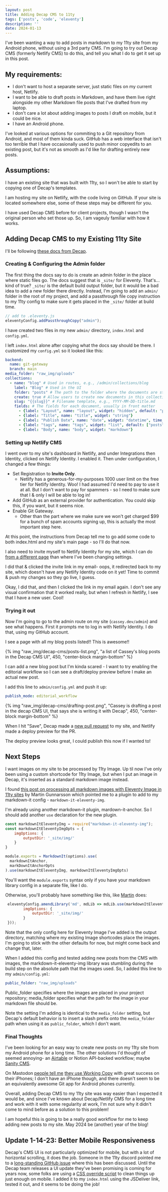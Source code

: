 ```yaml
---
layout: post
title: Adding Decap CMS to 11ty
tags: ['posts', 'code', 'eleventy']
description: ''
date: 2024-01-13
---
```


I've been wanting a way to add posts in markdown to my 11ty site from my Android phone, without using a 3rd party CMS. I'm going to try out Decap CMS (formerly Netlify CMS) to do this, and tell you what I do to get it set up in this post.

## My requirements:
 - I don't want to host a separate server, just static files on my current host, Netlify.
 - I want to be able to draft posts in Markdown, and have them live right alongside my other Markdown file posts that I've drafted from my laptop.
 - I don't care a lot about adding images to posts I draft on mobile, but it could be nice.
 - I have an Android phone.

I've looked at various options for commiting to a Git repository from Android, and most of them kinda suck. GitHub has a web interface that isn't too terrible that I have occasionally used to push minor copyedits to an existing post, but it's not as smooth as I'd like for drafting entirely new posts.

## Assumptions:
I have an existing site that was built with 11ty, so I won't be able to start by copying one of Decap's templates. 

I am hosting my site on Netlify, with the code living on GitHub. If your site is located somewhere else, some of these steps may be different for you.

I have used Decap CMS before for client projects, though I wasn't the original person who set those up. So, I am vageuly familiar with how it works.

## Adding Decap CMS to my Existing 11ty Site

I'll be following [these docs from Decap](https://decapcms.org/docs/add-to-your-site/). 

### Creating & Configuring the Admin folder
The first thing the docs say to do is create an admin folder in the place where static files go. The docs suggest that is `_site/` for Eleventy. That's... kind of true? `_site/` is the default build output folder, but it would be a bad idea to add a new folder there directly. Instead, I'm going to add an `admin/` folder in the root of my project, and add a passthrough file copy instruction to my 11ty config to make sure it gets placed in the `_site/` folder at build time.

```javascript
// add to .eleventy.js
eleventyConfig.addPassthroughCopy("admin");
```

I have created two files in my new  `admin/` directory, `index.html` and `config.yml`. 

I left `index.html` alone after copying what the docs say should be there. I customized my `config.yml` so it looked like this: 


```yml
backend:
  name: git-gateway
  branch: main
media_folder: "raw_img/uploads"
collections:
  - name: "blog" # Used in routes, e.g., /admin/collections/blog
    label: "Blog" # Used in the UI
    folder: "posts" # The path to the folder where the documents are stored
    create: true # Allow users to create new documents in this collection
    slug: "{{slug}}" # Filename template, e.g., YYYY-MM-DD-title.md
    fields: # The fields for each document, usually in front matter
      - {label: "Layout", name: "layout", widget: "hidden", default: "post"}
      - {label: "Title", name: "title", widget: "string"}
      - {label: "Publish Date", name: "date", widget: "datetime", time_format: false, date_format: "YYYY-MM-DD", format: "YYYY-MM-DD"}
      - {label: "tags", name: "tags", widget: "list", default: ["posts"]}
      - {label: "Body", name: "body", widget: "markdown"}
```

### Setting up Netlify CMS

I went over to my site's dashboard in Netlify, and under Integrations then Identity, clicked on Netlify Identity. I enabled it. Then under configuration, I changed a few things:
 - Set Registration to **Invite Only**. 
    - Netlify has a generous-for-my-purposes 1000 user limit on the free tier for Netlify Identity. Woo! I had assumed I'd need to pay to use it at all. But I don't want to pay for spammers - so I need to make sure that I & only I will be able to log in!
 - Add GitHub as an external provider for authentication. You could skip this, if you want, but it seems nice.
 - Enable Git Gateway. 
    - Other than the part where we make sure we won't get charged $99 for a bunch of spam accounts signing up, this is actually the most important step here.

At this point, the instructions from Decap tell me to go add some code to both index.html and my site's main page - so I'll do that now. 

I also need to invite myself to Netlify Identity for my site, which I can do [from a different page](https://docs.netlify.com/security/secure-access-to-sites/identity/registration-login/#invitations) than where I've been changing settings. 

I did that & clicked the invite link in my email- oops, it redirected back to my site, which doesn't have any Netlify Identity code on it yet! Time to commit & push my changes so they go live, I guess.

Okay, I did that, and then I clicked the link in my email again. I don't see any visual confirmation that it worked really, but when I refresh in Netlify, I see that I have a new user. Cool!

### Trying it out
Now I'm going to go to the admin route on my site (`cassey.dev/admin`) and see what happens. First it prompts me to log in with Netlify Identity. I do that, using my GitHub account.

I see a page with all my blog posts listed!! This is awesome!! 

{% img "raw_img/decap-cms/posts-list.png", "a list of Cassey's blog posts in the Decap CMS UI", 450, "center-block margin-bottom" %}

I can add a new blog post but I'm kinda scared - I want to try enabling the editorial workflow so I can see a draft/deploy preview before I make an actual new post. 

I add this line to `admin/config.yml` and push it up: 
```yml
publish_mode: editorial_workflow
```

{% img "raw_img/decap-cms/drafting-post.png", "Cassey is drafting a post in the decap CMS UI, that says she is writing it with Decap", 450, "center-block margin-bottom" %}

When I hit "Save", Decap made a [new pull request](https://github.com/clottman/cassey-on-eleventy/pull/33) to my site, and Netlify made a deploy preview for the PR. 

The deploy preview looks great, I could publish this now if I wanted to! 

## Next Steps
I want images on my site to be processed by 11ty Image. Up til now I've only been using a custom shortcode for 11ty Image, but when I put an image in Decap, it's inserted as a standard markdown image instead. 

I found [this post on processing all markdown images with Eleventy Image in 11ty sites](https://www.martingunnarsson.com/posts/eleventy-automatic-image-pre-processing/) by Martin Gunnarsson which pointed me to a plugin to add to my markdown-it config - `markdown-it-eleventy-img`. 

I'm already using another markdown-it plugin, mardown-it-anchor. So I should add another `use` declaration for the new plugin. 

```javascript
const markdownItEleventyImg = require("markdown-it-eleventy-img");
const markdownItEleventyImgOpts = {
    imgOptions: {
        outputDir: '_site/img/'
    }
}

module.exports = MarkdownIt(options).use(
  markdownItAnchor,
  markDownItAnchorOpts
).use(markdownItEleventyImg, markdownItEleventyImgOpts)
```

You'll want the `module.exports` syntax only if you have your markdown library config in a separate file, like I do. 

Otherwise, you'll probably have something like this, like [Martin](https://www.martingunnarsson.com/posts/eleventy-automatic-image-pre-processing/) does:

```javascript
 eleventyConfig.amendLibrary('md', mdLib => mdLib.use(markdownItEleventyImg, {
        imgOptions: {
            outputDir: '_site/img/'
        }
 }));
```

Note that the only config here for Eleventy Image I've added is the output directory, matching where my existing Image shortcodes place the images. I'm going to stick with the other defaults for now, but might come back and change that, later.

When I added this config and tested adding new posts from the CMS with images, the markdown-it-eleventy-img library was stumbling during the build step on the absolute path that the images used. So, I added this line to my `admin/config.yml`:

```yaml
public_folder: "raw_img/uploads"
```

Public_folder specifies where the images are placed in your project repository; media_folder specifies what the path for the image in your markdown file should be.

Note the setting I'm adding is identical to the `media_folder` setting, but Decap's default behavior is to insert a slash prefix onto the `media_folder` path when using it as `public_folder`, which I don't want. 

### Final Thoughts

I've been looking for an easy way to create new posts on my 11ty site from my Android phone for a long time. The other solutions I'd thought of seemed annoying- an [Airtable](/11ty-airtable-fetch) or Notion API-backed workflow; maybe [Sanity CMS](/sanity-with-existing-eleventy-site). 

On Mastodon [people tell me](https://hcommons.social/@ryanrandall/111750890401531928) [they use Working Copy](https://pdx.social/@jcontonio/111750332346749423) with great success on their iPhones; I don't have an iPhone though, and there doesn't seem to be an equivalently awesome Git app for Android phones currently. 

Overall, adding Decap CMS to my 11ty site was way easier than I expected it would be, and since I've known about Decap/Netlify CMS for a long time and work with it with some regularity at work, I'm not sure why it didn't come to mind before as a solution to this problem!

I am hopeful this is going to be a really good workflow for me to keep adding new posts to my site. May 2024 be (another) year of the blog!


## Update 1-14-23: Better Mobile Responsiveness

Decap's CMS UI is not particularly optimized for mobile, but with a lot of horizontal scrolling, it does the job. Someone in the 11ty discord pointed me to a [long-standing GitHub issue](https://github.com/decaporg/decap-cms/issues/441) where this has been discussed. Until the Decap team releases a UI update they've been promising is coming for years now, some folks are using a [CSS override script](https://github.com/hithismani/responsive-decap) to clean things up just enough on mobile. I added it to my `index.html` using the JSDeliver link, tested it out, and it seems to be doing the job!
